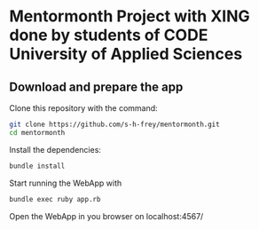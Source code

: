 # Mentormonth Project with XING done by students of CODE University of Applied Sciences

## Download and prepare the app

Clone this repository with the command:

```bash
git clone https://github.com/s-h-frey/mentormonth.git
cd mentormonth
```

Install the dependencies:

```bash
bundle install
```

Start running the WebApp with

```bash
bundle exec ruby app.rb
```
Open the WebApp in you browser on localhost:4567/
